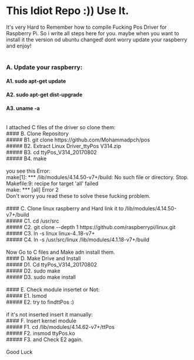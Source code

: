 # This Idiot Repo :)) Use It.<br/>
It's very Hard to Remember how to compile Fucking Pos Driver for Raspberry Pi. So i write all steps here for you. maybe when you want to install it the version od ubuntu changed! dont worry update your raspberry and enjoy!<br/>
<br/>
### A. Update your raspberry:<br/>
#### A1. sudo apt-get update<br/>
#### A2. sudo apt-get dist-upgrade<br/>
#### A3. uname -a<br/>
<br/>
I attached C files of the driver so clone them:<br/>
#### B.  Clone Repository<br/>
##### B1. git clone https://github.com/Mohammadpch/pos<br/>
##### B2. Extract Linux Driver_ttyPos V314.zip<br/>
##### B3. cd ttyPos_V314_20170802<br/>
##### B4. make<br/>
<br/>
you see this Error:<br/>
make[1]: *** /lib/modules/4.14.50-v7+/build: No such file or directory.  Stop.<br/>
Makefile:9: recipe for target 'all' failed<br/>
make: *** [all] Error 2<br/>
Don't worry you read these to solve these fucking problem.<br/>
<br/>
#### C. Clone linux raspberry and Hard link it to /lib/modules/4.14.50-v7+/build<br/>
##### C1. cd /usr/src<br/>
##### C2. git clone --depth 1 https://github.com/raspberrypi/linux.git<br/>
##### C3. ln -s linux linux-4..18-v7+<br/>
##### C4. ln -s /usr/src/linux /lib/modules/4.1.18-v7+/build<br/>
<br/>
Now Go to C files and Make adn install them.<br/>
#### D. Make Drive and Install<br/>
##### D1. Cd ttyPos_V314_20170802<br/>
##### D2. sudo make<br/>
##### D3. sudo make install<br/>
<br/>
#### E. Check module insertet or Not:<br/>
##### E1. lsmod<br/>
##### E2. try to findttPos :)<br/>
<br/>
if it's not inserted insert it manually:<br/>
#### F. Insert kernel module<br/>
##### F1. cd /lib/modules/4.14.62-v7+/ttPos<br/>
##### F2. insmod ttyPos.ko<br/>
##### F3. and Check E2 again.<br/>
<br/>
Good Luck<br/>

